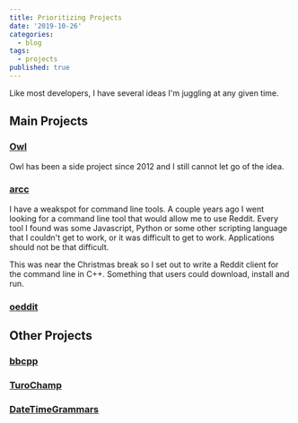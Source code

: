 ```yaml
---
title: Prioritizing Projects
date: '2019-10-26'
categories:
  - blog
tags:
  - projects
published: true
---
```

Like most developers, I have several ideas I'm juggling at any given time. 

## Main Projects

### [Owl](https://github.com/zethon/Owl)

Owl has been a side project since 2012 and I still cannot let go of the idea. 

### [arcc](https://github.com/zethon/arcc)

I have a weakspot for command line tools. A couple years ago I went looking for a command line tool that would allow me to use Reddit. Every tool I found was some Javascript, Python or some other scripting language that I couldn't get to work, or it was difficult to get to work. Applications should not be that difficult. 

This was near the Christmas break so I set out to write a Reddit client for the command line in C++. Something that users could download, install and run. 

### [oeddit](https://github.com/zethon/oeddit)

## Other Projects

### [bbcpp](https://github.com/zethon/bbcpp)

### [TuroChamp](https://github.com/zethon/TuroChamp)

### [DateTimeGrammars](https://github.com/zethon/DateTimeGrammars)
